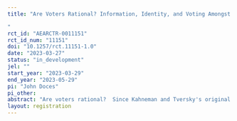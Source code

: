 ```yaml
---
title: "Are Voters Rational? Information, Identity, and Voting Amongst the Baoulé and Dioula
"
rct_id: "AEARCTR-0011151"
rct_id_num: "11151"
doi: "10.1257/rct.11151-1.0"
date: "2023-03-27"
status: "in_development"
jel: ""
start_year: "2023-03-29"
end_year: "2023-05-29"
pi: "John Doces"
pi_other:
abstract: "Are voters rational?  Since Kahneman and Tversky's original analysis indicating that people are vulnerable to framing effects, claims have been made that people are not rational.  This includes voters.  In many ways, voters have been shown to be vulnerable to framing and other effects which many candidates have used to their political advantage.  If voters are not rational then this poses numerous problems for elections and democracy more generally.  Moreover, if voters are not rational then relying on public opinion for policymakers is problematic because opinions could be easily swayed depending on the way questions are posed.  Are voters rational?  This paper studies this question developing a simple test.  In a simple two candidate set-up with no information voters should prefer the candidate they most closely identify with but with additional information about the candidate’s policy positions then voters should choose the candidate they most closely identify with ideologically.  In this study, we examine these expectations in an African context focusing on the role of ethnicity and voting.  We examine the effect of information on voting decisions amongst west African respondents.  We focus on two major ethnic groups in Côte d’Ivoire, specifically the Baoulé, an Akan group that has ruled the country for much of its time since independence, and the Dioula, a northern Mande group that has recently secured national power.  The two groups have had contentious and conflictual political relations over the last twenty or so years.  In a simple two candidate race, amongst Baoulé respondents we would expect that if shown just a picture and name that they will choose the Baoulé candidate over the Dioula candidate.  However, if we add ideological information and make the Dioula candidate relatively preferable to the average voter (socially conservative, economically liberal) then if Baoulé voters are rational they should prefer the Dioula candidate over their co-ethnic.  The same is true for Dioula respondents who should prefer the Dioula candidate in the low-information environment but the relatively conservative Baoulé candidate in the high information environment.  If voters are not rational then they will vote for their co-ethnic in both low and high information environments.   We test these claims in a series of field experiments in Yamoussoukro, a Baoulé stronghold, and in Abobo a Dioula stronghold.  "
layout: registration
---
```


